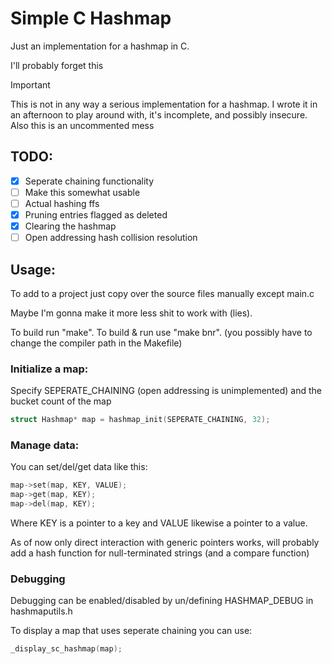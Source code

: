 
# Simple C Hashmap

Just an implementation for a hashmap in C.

I'll probably forget this

> [!IMPORTANT]
> This is not in any way a serious implementation for a hashmap.
> I wrote it in an afternoon to play around with, it's incomplete, and possibly insecure.
> Also this is an uncommented mess

## TODO:
- [X] Seperate chaining functionality
- [ ] Make this somewhat usable
- [ ] Actual hashing ffs
- [X] Pruning entries flagged as deleted
- [X] Clearing the hashmap
- [ ] Open addressing hash collision resolution

## Usage:
To add to a project just copy over the source files manually except main.c

Maybe I'm gonna make it more less shit to work with (lies).

To build run "make". To build & run use "make bnr".
(you possibly have to change the compiler path in the Makefile)

### Initialize a map:
Specify SEPERATE_CHAINING (open addressing is unimplemented) and the bucket count of the map

```c
struct Hashmap* map = hashmap_init(SEPERATE_CHAINING, 32);
```

### Manage data:
You can set/del/get data like this:

```cpp
map->set(map, KEY, VALUE);
map->get(map, KEY);
map->del(map, KEY);
```

Where KEY is a pointer to a key and VALUE likewise a pointer to a value.

As of now only direct interaction with generic pointers works, will probably
add a hash function for null-terminated strings (and a compare function)


### Debugging
Debugging can be enabled/disabled by un/defining HASHMAP_DEBUG in hashmaputils.h

To display a map that uses seperate chaining you can use:

```c
_display_sc_hashmap(map);
```
